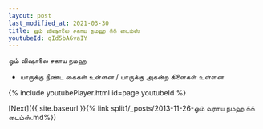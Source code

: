 ```yaml
---
layout: post
last_modified_at: 2021-03-30
title: ஓம் விஷாலை சகாய நமஹ ௧௧ டைம்ஸ்
youtubeId: qId5bA6vaIY
---
```

 
 
 ஓம் விஷாலை சகாய நமஹ  
 
 -  யாருக்கு நீண்ட கைகள் உள்ளன / யாருக்கு அகன்ற கிளைகள் உள்ளன 
 
  
 
  
 
 
 
 
 
 


{% include youtubePlayer.html id=page.youtubeId %}
 
[Next]({{ site.baseurl }}{% link  split1/_posts/2013-11-26-ஓம் வராய நமஹ ௧௧ டைம்ஸ்.md%})
 
